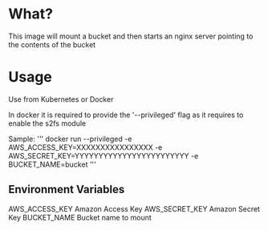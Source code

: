 What?
====

This image will mount a bucket and then starts an nginx server pointing to the contents of the bucket

Usage
====

Use from Kubernetes or Docker

In docker it is required to provide the '--privileged' flag as it requires to enable the s2fs module

Sample:
'''
docker run --privileged -e AWS_ACCESS_KEY=XXXXXXXXXXXXXXXX -e AWS_SECRET_KEY=YYYYYYYYYYYYYYYYYYYYYYYY -e BUCKET_NAME=bucket
'''

Environment Variables
----

AWS_ACCESS_KEY Amazon Access Key
AWS_SECRET_KEY Amazon Secret Key
BUCKET_NAME    Bucket name to mount
